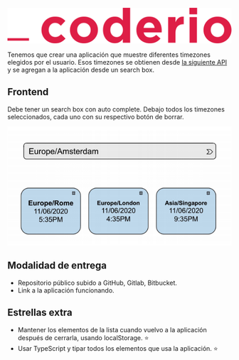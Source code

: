 ![Coderio](./assets/logo.svg "Coderio")

Tenemos que crear una aplicación que muestre diferentes timezones elegidos por el usuario. Esos timezones se obtienen desde [la siguiente API](http://worldtimeapi.org/) y se agregan a la aplicación desde un search box.

## Frontend
Debe tener un search box con auto complete. Debajo todos los timezones seleccionados, cada uno con su respectivo botón de borrar.

![Spec](./assets/spec.png "Spec")

## Modalidad de entrega
* Repositorio público subido a GitHub, Gitlab, Bitbucket.
* Link a la aplicación funcionando.

## Estrellas extra
* Mantener los elementos de la lista cuando vuelvo a la aplicación después de cerrarla, usando localStorage. ⭐️
* Usar TypeScript y tipar todos los elementos que usa la aplicación. ⭐️